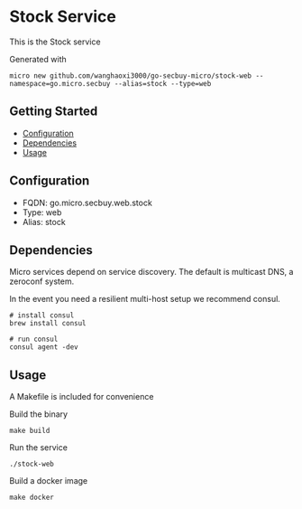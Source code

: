 # Stock Service

This is the Stock service

Generated with

```
micro new github.com/wanghaoxi3000/go-secbuy-micro/stock-web --namespace=go.micro.secbuy --alias=stock --type=web
```

## Getting Started

- [Configuration](#configuration)
- [Dependencies](#dependencies)
- [Usage](#usage)

## Configuration

- FQDN: go.micro.secbuy.web.stock
- Type: web
- Alias: stock

## Dependencies

Micro services depend on service discovery. The default is multicast DNS, a zeroconf system.

In the event you need a resilient multi-host setup we recommend consul.

```
# install consul
brew install consul

# run consul
consul agent -dev
```

## Usage

A Makefile is included for convenience

Build the binary

```
make build
```

Run the service
```
./stock-web
```

Build a docker image
```
make docker
```